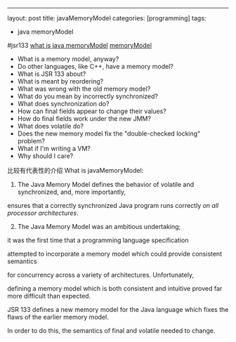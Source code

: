 ---
layout: post
title: javaMemoryModel
categories: [programming]
tags:
- java memoryModel

#jsr133
[what is java memoryModel](http://www.cs.umd.edu/~pugh/java/memoryModel/jsr-133-faq.htmlfef)
[memoryModel](http://docs.oracle.com/javase/specs/jls/se8/html/jls-17.html#jls-17.4)

- What is a memory model, anyway?
- Do other languages, like C++, have a memory model?
- What is JSR 133 about?
- What is meant by reordering?
- What was wrong with the old memory model?
- What do you mean by incorrectly synchronized?
- What does synchronization do?
- How can final fields appear to change their values?
- How do final fields work under the new JMM?
- What does volatile do?
- Does the new memory model fix the "double-checked locking" problem?
- What if I'm writing a VM?
- Why should I care?


比较有代表性的介绍
What is javaMemoryModel:

1. The Java Memory Model defines the behavior of volatile and synchronized, and, more importantly, 

ensures that a correctly synchronized Java program runs correctly *on all processor architectures*.

2. The Java Memory Model was an ambitious undertaking; 

it was the first time that a programming language specification 

attempted to incorporate a memory model which could provide consistent semantics 

for concurrency across a variety of architectures. Unfortunately, 

defining a memory model which is both consistent and intuitive proved far more difficult than expected. 

JSR 133 defines a new memory model for the Java language which fixes the flaws of the earlier memory model. 

In order to do this, the semantics of final and volatile needed to change.

